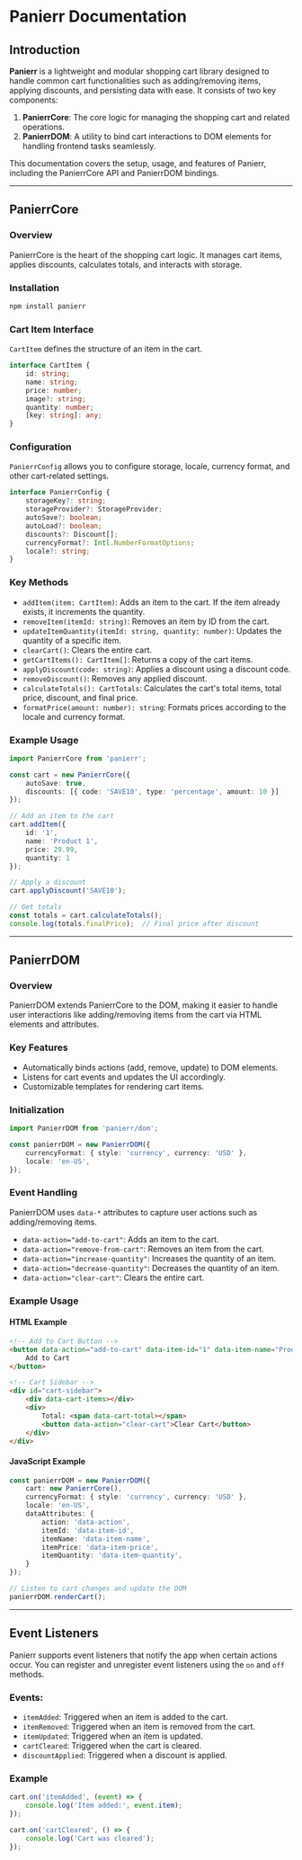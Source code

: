 # Panierr Documentation

## Introduction

**Panierr** is a lightweight and modular shopping cart library designed to handle common cart functionalities such as adding/removing items, applying discounts, and persisting data with ease. It consists of two key components:

1. **PanierrCore**: The core logic for managing the shopping cart and related operations.
2. **PanierrDOM**: A utility to bind cart interactions to DOM elements for handling frontend tasks seamlessly.

This documentation covers the setup, usage, and features of Panierr, including the PanierrCore API and PanierrDOM bindings.

---

## PanierrCore

### Overview

PanierrCore is the heart of the shopping cart logic. It manages cart items, applies discounts, calculates totals, and interacts with storage.

### Installation

```bash
npm install panierr
```

### Cart Item Interface

`CartItem` defines the structure of an item in the cart.

```ts
interface CartItem {
    id: string;
    name: string;
    price: number;
    image?: string;
    quantity: number;
    [key: string]: any;
}
```

### Configuration

`PanierrConfig` allows you to configure storage, locale, currency format, and other cart-related settings.

```ts
interface PanierrConfig {
    storageKey?: string;
    storageProvider?: StorageProvider;
    autoSave?: boolean;
    autoLoad?: boolean;
    discounts?: Discount[];
    currencyFormat?: Intl.NumberFormatOptions;
    locale?: string;
}
```

### Key Methods

- `addItem(item: CartItem)`: Adds an item to the cart. If the item already exists, it increments the quantity.
- `removeItem(itemId: string)`: Removes an item by ID from the cart.
- `updateItemQuantity(itemId: string, quantity: number)`: Updates the quantity of a specific item.
- `clearCart()`: Clears the entire cart.
- `getCartItems(): CartItem[]`: Returns a copy of the cart items.
- `applyDiscount(code: string)`: Applies a discount using a discount code.
- `removeDiscount()`: Removes any applied discount.
- `calculateTotals(): CartTotals`: Calculates the cart's total items, total price, discount, and final price.
- `formatPrice(amount: number): string`: Formats prices according to the locale and currency format.

### Example Usage

```ts
import PanierrCore from 'panierr';

const cart = new PanierrCore({
    autoSave: true,
    discounts: [{ code: 'SAVE10', type: 'percentage', amount: 10 }]
});

// Add an item to the cart
cart.addItem({
    id: '1',
    name: 'Product 1',
    price: 29.99,
    quantity: 1
});

// Apply a discount
cart.applyDiscount('SAVE10');

// Get totals
const totals = cart.calculateTotals();
console.log(totals.finalPrice);  // Final price after discount
```

---

## PanierrDOM

### Overview

PanierrDOM extends PanierrCore to the DOM, making it easier to handle user interactions like adding/removing items from the cart via HTML elements and attributes.

### Key Features

- Automatically binds actions (add, remove, update) to DOM elements.
- Listens for cart events and updates the UI accordingly.
- Customizable templates for rendering cart items.

### Initialization

```ts
import PanierrDOM from 'panierr/dom';

const panierrDOM = new PanierrDOM({
    currencyFormat: { style: 'currency', currency: 'USD' },
    locale: 'en-US',
});
```

### Event Handling

PanierrDOM uses `data-*` attributes to capture user actions such as adding/removing items.

- `data-action="add-to-cart"`: Adds an item to the cart.
- `data-action="remove-from-cart"`: Removes an item from the cart.
- `data-action="increase-quantity"`: Increases the quantity of an item.
- `data-action="decrease-quantity"`: Decreases the quantity of an item.
- `data-action="clear-cart"`: Clears the entire cart.

### Example Usage

#### HTML Example

```html
<!-- Add to Cart Button -->
<button data-action="add-to-cart" data-item-id="1" data-item-name="Product 1" data-item-price="29.99" data-item-quantity="1">
    Add to Cart
</button>

<!-- Cart Sidebar -->
<div id="cart-sidebar">
    <div data-cart-items></div>
    <div>
        Total: <span data-cart-total></span>
        <button data-action="clear-cart">Clear Cart</button>
    </div>
</div>
```

#### JavaScript Example

```ts
const panierrDOM = new PanierrDOM({
    cart: new PanierrCore(),
    currencyFormat: { style: 'currency', currency: 'USD' },
    locale: 'en-US',
    dataAttributes: {
        action: 'data-action',
        itemId: 'data-item-id',
        itemName: 'data-item-name',
        itemPrice: 'data-item-price',
        itemQuantity: 'data-item-quantity',
    }
});

// Listen to cart changes and update the DOM
panierrDOM.renderCart();
```

---

## Event Listeners

Panierr supports event listeners that notify the app when certain actions occur. You can register and unregister event listeners using the `on` and `off` methods.

### Events:

- `itemAdded`: Triggered when an item is added to the cart.
- `itemRemoved`: Triggered when an item is removed from the cart.
- `itemUpdated`: Triggered when an item is updated.
- `cartCleared`: Triggered when the cart is cleared.
- `discountApplied`: Triggered when a discount is applied.

### Example

```ts
cart.on('itemAdded', (event) => {
    console.log('Item added:', event.item);
});

cart.on('cartCleared', () => {
    console.log('Cart was cleared');
});
```
